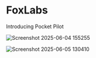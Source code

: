 # FoxLabs
Introducing Pocket Pilot

![Screenshot 2025-06-04 155255](https://github.com/user-attachments/assets/c458b2fa-7fa0-40f3-ac94-3dcfd5841c47)













![Screenshot 2025-06-05 130410](https://github.com/user-attachments/assets/e5ac8520-7b47-47b2-a78e-e5a6f9defc17)
